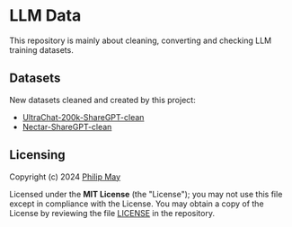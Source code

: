 # LLM Data

This repository is mainly about cleaning, converting and checking LLM training datasets.

## Datasets

New datasets cleaned and created by this project:

- [UltraChat-200k-ShareGPT-clean](https://huggingface.co/datasets/PhilipMay/UltraChat-200k-ShareGPT-clean)
- [Nectar-ShareGPT-clean](https://huggingface.co/datasets/PhilipMay/Nectar-ShareGPT-clean)

## Licensing

Copyright (c) 2024 [Philip May](https://philipmay.org/)

Licensed under the **MIT License** (the "License"); you may not use this file except in compliance with the License.
You may obtain a copy of the License by reviewing the file
[LICENSE](https://github.com/PhilipMay/llm-data/blob/main/LICENSE) in the repository.

